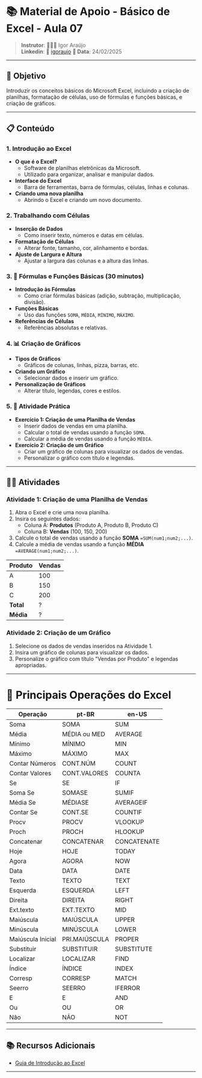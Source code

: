 # 📚 Material de Apoio - Básico de Excel - Aula 07

>**Instrutor**: 👨🏾‍💻 Igor Araújo    
**Linkedin**: 🔗 [igoraujo](https://www.linkedin.com/in/igoraujo)
**📅 Data**: 24/02/2025

---

## 🎯 Objetivo
Introduzir os conceitos básicos do Microsoft Excel, incluindo a criação de planilhas, formatação de células, uso de fórmulas e funções básicas, e criação de gráficos.

---

## 📋 Conteúdo

### 1. Introdução ao Excel
- **O que é o Excel?**
  - Software de planilhas eletrônicas da Microsoft.
  - Utilizado para organizar, analisar e manipular dados.
- **Interface do Excel**
  - Barra de ferramentas, barra de fórmulas, células, linhas e colunas.
- **Criando uma nova planilha**
  - Abrindo o Excel e criando um novo documento.

### 2. Trabalhando com Células
- **Inserção de Dados**
  - Como inserir texto, números e datas em células.
- **Formatação de Células**
  - Alterar fonte, tamanho, cor, alinhamento e bordas.
- **Ajuste de Largura e Altura**
  - Ajustar a largura das colunas e a altura das linhas.

### 3. 📐 Fórmulas e Funções Básicas (30 minutos)
- **Introdução às Fórmulas**
  - Como criar fórmulas básicas (adição, subtração, multiplicação, divisão).
- **Funções Básicas**
  - Uso das funções `SOMA`, `MÉDIA`, `MÍNIMO`, `MÁXIMO`.
- **Referências de Células**
  - Referências absolutas e relativas.

### 4. 📊 Criação de Gráficos
- **Tipos de Gráficos**
  - Gráficos de colunas, linhas, pizza, barras, etc.
- **Criando um Gráfico**
  - Selecionar dados e inserir um gráfico.
- **Personalização de Gráficos**
  - Alterar título, legendas, cores e estilos.

### 5. 📝 Atividade Prática
- **Exercício 1: Criação de uma Planilha de Vendas**
  - Inserir dados de vendas em uma planilha.
  - Calcular o total de vendas usando a função `SOMA`.
  - Calcular a média de vendas usando a função `MÉDIA`.
- **Exercício 2: Criação de um Gráfico**
  - Criar um gráfico de colunas para visualizar os dados de vendas.
  - Personalizar o gráfico com título e legendas.

---

## 🏋️‍♂️ Atividades

### Atividade 1: Criação de uma Planilha de Vendas
1. Abra o Excel e crie uma nova planilha.
2. Insira os seguintes dados:
   - Coluna A: **Produtos** (Produto A, Produto B, Produto C)
   - Coluna B: **Vendas** (100, 150, 200)
3. Calcule o total de vendas usando a função **SOMA** `=SUM(num1;num2;...)`.
4. Calcule a média de vendas usando a função **MÉDIA** `=AVERAGE(num1;num2;...)`.

| Produto | Vendas |
|---------|--------|
| A       | 100    |
| B       | 150    |
| C       | 200    |
| **Total**   | ?    |
| **Média**   | ?    |

### Atividade 2: Criação de um Gráfico
1. Selecione os dados de vendas inseridos na Atividade 1.
2. Insira um gráfico de colunas para visualizar os dados.
3. Personalize o gráfico com título "Vendas por Produto" e legendas apropriadas.

---

# 🔧 Principais Operações do Excel

| Operação                   | pt-BR          | en-US          |
|----------------------------|----------------|----------------|
| Soma                       | SOMA           | SUM            |
| Média                      | MÉDIA ou MED   | AVERAGE        |
| Mínimo                     | MÍNIMO         | MIN            |
| Máximo                     | MÁXIMO         | MAX            |
| Contar Números             | CONT.NÚM       | COUNT          |
| Contar Valores             | CONT.VALORES   | COUNTA         |
| Se                         | SE             | IF             |
| Soma Se                    | SOMASE         | SUMIF          |
| Média Se                   | MÉDIASE        | AVERAGEIF      |
| Contar Se                  | CONT.SE        | COUNTIF        |
| Procv                      | PROCV          | VLOOKUP        |
| Proch                      | PROCH          | HLOOKUP        |
| Concatenar                 | CONCATENAR     | CONCATENATE    |
| Hoje                       | HOJE           | TODAY          |
| Agora                      | AGORA          | NOW            |
| Data                       | DATA           | DATE           |
| Texto                      | TEXTO          | TEXT           |
| Esquerda                   | ESQUERDA       | LEFT           |
| Direita                    | DIREITA        | RIGHT          |
| Ext.texto                  | EXT.TEXTO      | MID            |
| Maiúscula                  | MAIÚSCULA      | UPPER          |
| Minúscula                  | MINÚSCULA      | LOWER          |
| Maiúscula Inicial          | PRI.MAIÚSCULA  | PROPER         |
| Substituir                 | SUBSTITUIR     | SUBSTITUTE     |
| Localizar                  | LOCALIZAR      | FIND           |
| Índice                     | ÍNDICE         | INDEX          |
| Corresp                    | CORRESP        | MATCH          |
| Seerro                     | SEERRO         | IFERROR        |
| E                          | E              | AND            |
| Ou                         | OU             | OR             |
| Não                        | NÃO            | NOT            |

---

## 📚 Recursos Adicionais
- [Guia de Introdução ao Excel](https://support.microsoft.com/pt-br/excel)

---